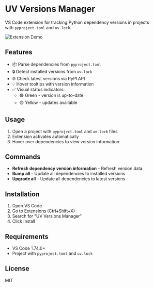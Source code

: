 # UV Versions Manager

VS Code extension for tracking Python dependency versions in projects with `pyproject.toml` and `uv.lock`.

![Extension Demo](https://github.com/user-attachments/assets/dc835ecb-8813-4396-8ba5-b1c8347960cf)

## Features

- 📦 Parse dependencies from `pyproject.toml`
- 🔒 Detect installed versions from `uv.lock`
- 🌐 Check latest versions via PyPI API
- 💡 Hover tooltips with version information
- ✅ Visual status indicators:
  - 🟢 Green - version is up-to-date
  - 🟡 Yellow - updates available

## Usage

1. Open a project with `pyproject.toml` and `uv.lock` files
2. Extension activates automatically
3. Hover over dependencies to view version information

## Commands

- **Refresh dependency version information** - Refresh version data
- **Bump all** - Update all dependencies to installed versions
- **Upgrade all** - Update all dependencies to latest versions

## Installation

1. Open VS Code
2. Go to Extensions (Ctrl+Shift+X)
3. Search for "UV Versions Manager"
4. Click Install

## Requirements

- VS Code 1.74.0+
- Project with `pyproject.toml` and `uv.lock`

## License

MIT 
